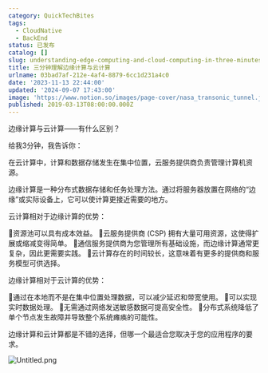 ```yaml
---
category: QuickTechBites
tags:
  - CloudNative
  - BackEnd
status: 已发布
catalog: []
slug: understanding-edge-computing-and-cloud-computing-in-three-minutes
title: 三分钟理解边缘计算与云计算
urlname: 03bad7af-212e-4af4-8879-6cc1d231a4c0
date: '2023-11-13 22:44:00'
updated: '2024-09-07 17:43:00'
image: 'https://www.notion.so/images/page-cover/nasa_transonic_tunnel.jpg'
published: 2019-03-13T08:00:00.000Z
---
```


边缘计算与云计算——有什么区别？


给我3分钟，我告诉你：


在云计算中，计算和数据存储发生在集中位置，云服务提供商负责管理计算机资源。


边缘计算是一种分布式数据存储和任务处理方法。通过将服务器放置在网络的“边缘”或实际设备上，它可以使计算更接近需要的地方。


云计算相对于边缘计算的优势：


🔹资源池可以具有成本效益。
🔹云服务提供商 (CSP) 拥有大量可用资源，这使得扩展或缩减变得简单。
🔹通信服务提供商为您管理所有基础设施，而边缘计算通常更复杂，因此更需要实践。
🔹云计算存在的时间较长，这意味着有更多的提供商和服务模型可供选择。


边缘计算相对于云计算的优势：


🔸通过在本地而不是在集中位置处理数据，可以减少延迟和带宽使用。
🔸可以实现实时数据处理。
🔸无需通过网络发送敏感数据可提高安全性。
🔸分布式系统降低了单个节点发生故障并导致整个系统瘫痪的可能性。


边缘计算和云计算都是不错的选择，但哪一个最适合您取决于您的应用程序的要求。


![Untitled.png](https://prod-files-secure.s3.us-west-2.amazonaws.com/5d24fe63-e567-4804-86f9-9fdc62e13082/13581d9b-f241-4af1-9995-cb87504adaf1/Untitled.png?X-Amz-Algorithm=AWS4-HMAC-SHA256&X-Amz-Content-Sha256=UNSIGNED-PAYLOAD&X-Amz-Credential=ASIAZI2LB4664C72W2UN%2F20250311%2Fus-west-2%2Fs3%2Faws4_request&X-Amz-Date=20250311T213249Z&X-Amz-Expires=3600&X-Amz-Security-Token=IQoJb3JpZ2luX2VjEGUaCXVzLXdlc3QtMiJHMEUCIQCDV9Ou%2BvJKroM1Ztz1tl9O7jqVIN1ucmviqdGNswx8CQIgfll9VrefwKAMGLSytTvufSM%2FsiOb3fBd7%2BTNEcqdljgqiAQIrv%2F%2F%2F%2F%2F%2F%2F%2F%2F%2FARAAGgw2Mzc0MjMxODM4MDUiDFkGzsKDXsWnIMPneyrcA0vIql9GE11XdNqE%2Bi%2BY9%2BHyeqD%2FQHJO1eBOPREjIMIe2HlpTWfoLwNab95FSputOEuCRlCcC3MYwjhikazPgvP91Q%2BsZgBpbEdsQAlwkrL6Bo9HUZ05u4jB8nNodqoqjqu21%2BP8iVOkGyLZe9RMbcJtKeFM5H1GoIRRHA12aKcOMds3ZLL6kb49HB%2BL37EW%2Bq8MIKb8gGBqVt65roS5Sgumap3J%2BxhI4Zw%2FlMncTWJUqEOsrNENWgPiEDFseSJL56DOCK5gb1Np8C6YG3BcBpD8Z7eGhWYSjzsN%2FNvrHRzDP4Q3lrt8S8%2BU7obKe9%2F2yDwLks5nhMuneEzVe2JNlbuoCzT51JuG1zD149eZq9mZ8FnS9YUl%2BjyaRD9fnPo4FJ%2FFGvY%2F%2BaPNAlQv2MfCupfLsZuz5IPTDznQwKn0EJzLYaPgAk0pmzwvxbKWtok2nPyInXb5A%2Fo8xnTO6zHobbvvM8lgK01Hh3q0ZTRlSqiFTjwgflFzQalYWcp8yJkv4lmu7NqOX5U4XZbwYQ3AL8ZtXQ6DZo4xMqnyxOylPxWUIhWYEi4iTNE6HNbcRajRwoZrJEqk4UOOm9HFV6kvHfF%2FSiHwdYERfZ5pM9Xh5XW5uW8ZlZn4kOSRdaIRMPvQwr4GOqUBaH0lV3HIlYJ61xtg86v7Uh1SLzG14cDOXW%2BjY8xIbHsTxYVUSb%2BJr1ehePu3Vl9%2BbMmYUkbKYn%2F8aI%2BeFCrjEZxiEtg3JE%2B1r%2FAimP4jiNcsbcYn%2F1P7GnB4h6iHDeeyeTN1G%2FlkTnL695jrAVO40grC5vMzaGYDmCIFLuVrxDlrOZk%2FrCLJP9PAa3AIT0DBrfZMFRNqk6FAu6LeVw6KqZadJa26&X-Amz-Signature=6bf11c797ed55e6b25741850e31c0964ea0c1d5e4f59f14feb1545e8668363dc&X-Amz-SignedHeaders=host&x-id=GetObject)

